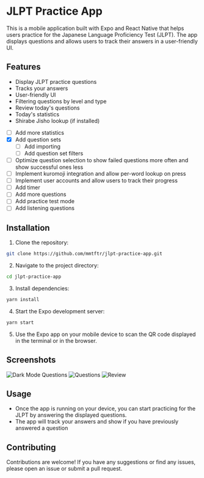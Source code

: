 # JLPT Practice App

This is a mobile application built with Expo and React Native that helps users practice for the Japanese Language Proficiency Test (JLPT). The app displays questions and allows users to track their answers in a user-friendly UI.

## Features

- Display JLPT practice questions
- Tracks your answers
- User-friendly UI
- Filtering questions by level and type
- Review today's questions
- Today's statistics
- Shirabe Jisho lookup (if installed)
- [ ] Add more statistics
- [x] Add question sets
  - [ ] Add importing
  - [ ] Add question set filters
- [ ] Optimize question selection to show failed questions more often and show successful ones less
- [ ] Implement kuromoji integration and allow per-word lookup on press
- [ ] Implement user accounts and allow users to track their progress
- [ ] Add timer
- [ ] Add more questions
- [ ] Add practice test mode
- [ ] Add listening questions

## Installation

1. Clone the repository:

```bash
git clone https://github.com/mmtftr/jlpt-practice-app.git
```

2. Navigate to the project directory:

```bash
cd jlpt-practice-app
```

3. Install dependencies:

```bash
yarn install
```

4. Start the Expo development server:

```bash
yarn start
```

5. Use the Expo app on your mobile device to scan the QR code displayed in the terminal or in the browser.

## Screenshots

![Dark Mode Questions](/assets/images/screenshot1.png "Questions")
![Questions](/assets/images/screenshot2.png "Questions")
![Review](/assets/images/screenshot3.png "Questions")

## Usage

- Once the app is running on your device, you can start practicing for the JLPT by answering the displayed questions.
- The app will track your answers and show if you have previously answered a question

## Contributing

Contributions are welcome! If you have any suggestions or find any issues, please open an issue or submit a pull request.
